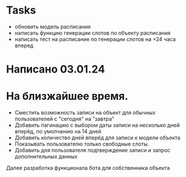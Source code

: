 # Tasks

- обновить модель расписания
- написать функцию генерации слотов по объекту расписания
- написать тест на расписание по генерации слотов на +24 часа вперед

# Написано 03.01.24
# На близжайшее время.
- Сместить возможность записи на объект для обычных пользователей с "сегодня" на "завтра"
- Добавить пагинацию с выбором даты записи на несколько дней вперёд, по умолчанию на 14 дней
- Добавить количество дней вперёд для записи к модели объекта
- Показывать пользователю только свободные слоты.
- Добавить для пользователя подтверждение записи и запрос дополнительных данных

Далее разработка функционала бота для собственника объекта
